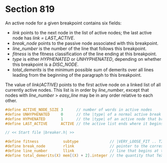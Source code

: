 # Section 819

An active node for a given breakpoint contains six fields:

- *link* points to the next node in the list of active nodes;
  the last active node has *link = LAST_ACTIVE*.
- *break_node* points to the passive node associated
  with this breakpoint.
- *line_number* is the number of the line that follows
  this breakpoint.
- *fitness* is the fitness classification of the line ending
  at this breakpoint.
- *type* is either *HYPHENATED* or *UNHYPHENATED*, depending on whether
  this breakpoint is a *DISC_NODE*.
- *total_demerits* is the minimum possible sum of demerits over all
  lines leading from the beginning of the paragraph to this breakpoint.

The value of *link(ACTIVE)* points to the first active node on a linked list of all currently active nodes.
This list is in order by *line_number*, except that nodes with *line_number* $>$ *easy_line* may be in any order relative to each other.

```c include/constants.h
#define ACTIVE_NODE_SIZE 3      // number of words in active nodes
#define UNHYPHENATED     0      // the |type| of a normal active break node
#define HYPHENATED       1      // the |type| of an active node that breaks at a |DISC_NODE|
#define LAST_ACTIVE      ACTIVE // the active list ends where it begins
```

```c include/breaker.h
// << Start file |breaker.h| >>

#define fitness           subtype              // |VERY_LOOSE_FIT .. TIGHT_FIT| on final line for this break
#define break_node        rlink                // pointer to the corresponding passive node
#define line_number       llink                // line that begins at this breakpoint
#define total_demerits(X) mem[(X) + 2].integer // the quantity that TeX minimizes
```
